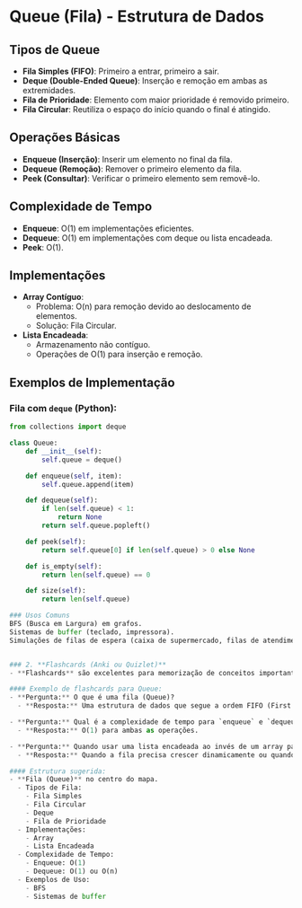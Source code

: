# Queue (Fila) - Estrutura de Dados

## Tipos de Queue
- **Fila Simples (FIFO)**: Primeiro a entrar, primeiro a sair.
- **Deque (Double-Ended Queue)**: Inserção e remoção em ambas as extremidades.
- **Fila de Prioridade**: Elemento com maior prioridade é removido primeiro.
- **Fila Circular**: Reutiliza o espaço do início quando o final é atingido.

## Operações Básicas
- **Enqueue (Inserção)**: Inserir um elemento no final da fila.
- **Dequeue (Remoção)**: Remover o primeiro elemento da fila.
- **Peek (Consultar)**: Verificar o primeiro elemento sem removê-lo.

## Complexidade de Tempo
- **Enqueue**: O(1) em implementações eficientes.
- **Dequeue**: O(1) em implementações com deque ou lista encadeada.
- **Peek**: O(1).

## Implementações
- **Array Contíguo**:
  - Problema: O(n) para remoção devido ao deslocamento de elementos.
  - Solução: Fila Circular.
- **Lista Encadeada**:
  - Armazenamento não contíguo.
  - Operações de O(1) para inserção e remoção.

## Exemplos de Implementação

### Fila com `deque` (Python):
```python
from collections import deque

class Queue:
    def __init__(self):
        self.queue = deque()

    def enqueue(self, item):
        self.queue.append(item)

    def dequeue(self):
        if len(self.queue) < 1:
            return None
        return self.queue.popleft()

    def peek(self):
        return self.queue[0] if len(self.queue) > 0 else None

    def is_empty(self):
        return len(self.queue) == 0

    def size(self):
        return len(self.queue)

### Usos Comuns
BFS (Busca em Largura) em grafos.
Sistemas de buffer (teclado, impressora).
Simulações de filas de espera (caixa de supermercado, filas de atendimento).


### 2. **Flashcards (Anki ou Quizlet)**
- **Flashcards** são excelentes para memorização de conceitos importantes. Você pode criar cartões com perguntas de um lado e respostas do outro, utilizando ferramentas como **Anki** (muito popular para estudo de algoritmos e programação) ou **Quizlet**.

#### Exemplo de flashcards para Queue:
- **Pergunta:** O que é uma fila (Queue)?
  - **Resposta:** Uma estrutura de dados que segue a ordem FIFO (First In, First Out).

- **Pergunta:** Qual é a complexidade de tempo para `enqueue` e `dequeue` em uma fila implementada com `deque`?
  - **Resposta:** O(1) para ambas as operações.

- **Pergunta:** Quando usar uma lista encadeada ao invés de um array para uma fila?
  - **Resposta:** Quando a fila precisa crescer dinamicamente ou quando a eficiência da remoção é importante.

#### Estrutura sugerida:
- **Fila (Queue)** no centro do mapa.
  - Tipos de Fila:
    - Fila Simples
    - Fila Circular
    - Deque
    - Fila de Prioridade
  - Implementações:
    - Array
    - Lista Encadeada
  - Complexidade de Tempo:
    - Enqueue: O(1)
    - Dequeue: O(1) ou O(n)
  - Exemplos de Uso:
    - BFS
    - Sistemas de buffer